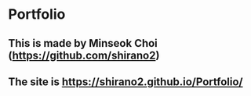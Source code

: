 # Portfolio

## This is made by Minseok Choi (https://github.com/shirano2)

## The site is https://shirano2.github.io/Portfolio/